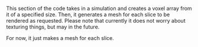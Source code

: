 This section of the code takes in a simulation and creates a voxel array from it of a specified size. Then, it generates a mesh for each slice to be rendered as requested. Please note that currently it does not worry about texturing things, but may in the future.

For now, it just makes a mesh for each slice.